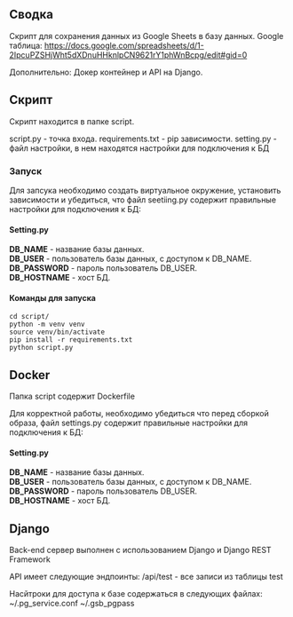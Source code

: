 ## Сводка

Скрипт для сохранения данных из Google Sheets в базу данных.
Google таблица: https://docs.google.com/spreadsheets/d/1-2IpcuPZSHjWht5dXDnuHHknlpCN9621rY1phWnBcpg/edit#gid=0

Дополнительно: Докер контейнер и API на Django.


## Скрипт

Скрипт находится в папке script. 

script.py - точка входа.
requirements.txt - pip зависимости.
setting.py - файл настройки, в нем находятся настройки для подключения к БД

### Запуск

Для запсука необходимо создать виртуальное окружение, установить зависимости и убедиться,
что файл seetiing.py содержит правильные настройки для подключения к БД:

#### Setting.py

 **DB_NAME** - название базы данных.  
 **DB_USER** - пользователь базы данных, с доступом к DB_NAME.  
 **DB_PASSWORD** - пароль пользователь DB_USER.  
 **DB_HOSTNAME** - хост БД.  

#### Команды для запуска

    cd script/
    python -m venv venv
    source venv/bin/activate
    pip install -r requirements.txt
    python script.py

## Docker

Папка script содержит Dockerfile

Для корректной работы, необходимо убедиться что перед сборкой образа, файл settings.py
содержит правильные настройки для подключения к БД:

#### Setting.py

 **DB_NAME** - название базы данных.  
 **DB_USER** - пользователь базы данных, с доступом к DB_NAME.  
 **DB_PASSWORD** - пароль пользователь DB_USER.  
 **DB_HOSTNAME** - хост БД.  

## Django

 Back-end сервер выполнен с использованием Django и Django REST Framework

 API имеет следующие эндпоинты:
   /api/test - все записи из таблицы test
 
 Насйтроки для доступа к базе содержаться в следующих файлах:
 ~/.pg_service.conf
 ~/.gsb_pgpass


